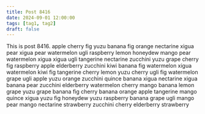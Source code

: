 ```yaml
---
title: Post 8416
date: 2024-09-01 12:00:00
tags: [tag1, tag2]
draft: false
---
```

This is post 8416.
apple
cherry
fig
yuzu
banana
fig
orange
nectarine
xigua
pear
xigua
pear
watermelon
ugli
raspberry
lemon
honeydew
mango
pear
watermelon
xigua
xigua
ugli
tangerine
nectarine
zucchini
yuzu
grape
cherry
fig
raspberry
apple
elderberry
zucchini
kiwi
banana
fig
watermelon
xigua
watermelon
kiwi
fig
tangerine
cherry
lemon
yuzu
cherry
ugli
fig
watermelon
grape
ugli
apple
yuzu
orange
zucchini
quince
banana
xigua
nectarine
xigua
banana
pear
zucchini
elderberry
watermelon
cherry
mango
banana
lemon
grape
yuzu
grape
banana
fig
cherry
banana
orange
apple
tangerine
mango
quince
xigua
yuzu
fig
honeydew
yuzu
raspberry
banana
grape
ugli
mango
pear
mango
nectarine
strawberry
zucchini
cherry
elderberry
strawberry
